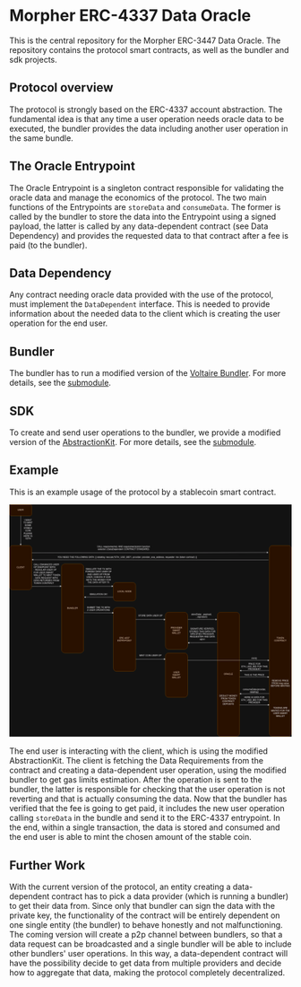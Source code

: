 # Morpher ERC-4337 Data Oracle

This is the central repository for the Morpher ERC-3447 Data Oracle. The repository contains the protocol smart contracts, as well as the bundler and sdk projects.

## Protocol overview

The protocol is strongly based on the ERC-4337 account abstraction. The fundamental idea is that any time a user operation needs oracle data to be executed, the bundler provides the data including another user operation in the same bundle.

## The Oracle Entrypoint

The Oracle Entrypoint is a singleton contract responsible for validating the oracle data and manage the economics of the protocol. The two main functions of the Entrypoints are `storeData` and `consumeData`. The former is called by the bundler to store the data into the Entrypoint using a signed payload, the latter is called by any data-dependent contract (see Data Dependency) and provides the requested data to that contract after a fee is paid (to the bundler).

## Data Dependency

Any contract needing oracle data provided with the use of the protocol, must implement the `DataDependent` interface. This is needed to provide information about the needed data to the client which is creating the user operation for the end user.

## Bundler

The bundler has to run a modified version of the [Voltaire Bundler](https://github.com/candidelabs/voltaire). For more details, see the [submodule](https://github.com/Morpher-io/dd-voltaire).

## SDK

To create and send user operations to the bundler, we provide a modified version of the [AbstractionKit](https://github.com/candidelabs/abstractionkit). For more details, see the [submodule](https://github.com/Morpher-io/dd-abstractionkit).

## Example

This is an example usage of the protocol by a stablecoin smart contract.

![Flowchart](assets/flowchart.png)

The end user is interacting with the client, which is using the modified AbstractionKit.
The client is fetching the Data Requirements from the contract and creating a data-dependent user operation, using the modified bundler to get gas limits estimation.
After the operation is sent to the bundler, the latter is responsible for checking that the user operation is not reverting and that is actually consuming the data.
Now that the bundler has verified that the fee is going to get paid, it includes the new user operation calling `storeData` in the bundle and send it to the ERC-4337 entrypoint. In the end, within a single transaction, the data is stored and consumed and the end user is able to mint the chosen amount of the stable coin.

## Further Work

With the current version of the protocol, an entity creating a data-dependent contract has to pick a data provider (which is running a bundler) to get their data from. Since only that bundler can sign the data with the private key, the functionality of the contract will be entirely dependent on one single entity (the bundler) to behave honestly and not malfunctioning.
The coming version will create a p2p channel between bundlers, so that a data request can be broadcasted and a single bundler will be able to include other bundlers' user operations. In this way, a data-dependent contract will have the possibility decide to get data from multiple providers and decide how to aggregate that data, making the protocol completely decentralized.
